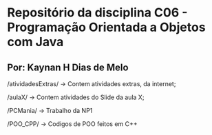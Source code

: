 #     Repositório da disciplina C06 - Programação Orientada a Objetos com Java
## Por: Kaynan H Dias de Melo

/atividadesExtras/ -> Contem atividades extras, da internet;

/aulaX/ ->  Contem atividades do Slide da aula X;

/PCMania/ -> Trabalho da NP1

/POO_CPP/ -> Codigos de POO feitos em C++
